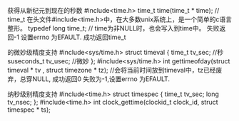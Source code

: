获得从新纪元到现在的秒数
#include<time.h>
time_t time(time_t * time);
// time_t 在头文件#include<time.h>中，在大多数unix系统上，是一个简单的c语言整形。  typedef long time_t;
// time为非NULL时，也会写入到time中。 失败返回-1 设置errno 为EFAULT. 成功返回time_t


的微妙级精度支持
#include<sys/time.h>
struct timeval {
    time_t tv_sec;        //秒
    suseconds_t tv_usec; //微妙
};
#include<sys/time.h>
int gettimeofday(struct timeval * tv , struct timezone * tz);
//会将当前时间放到timeval中，tz已经废弃，总穿NULL, 成功返回0 失败为-1,设置errno 为EFAULT.


纳秒级别精度支持
#include<time.h>
struct timespec {
    time_t tv_sec;
    long tv_nsec;
};
#include<time.h>
int clock_gettime(clockid_t clock_id, struct timespec * ts); 
